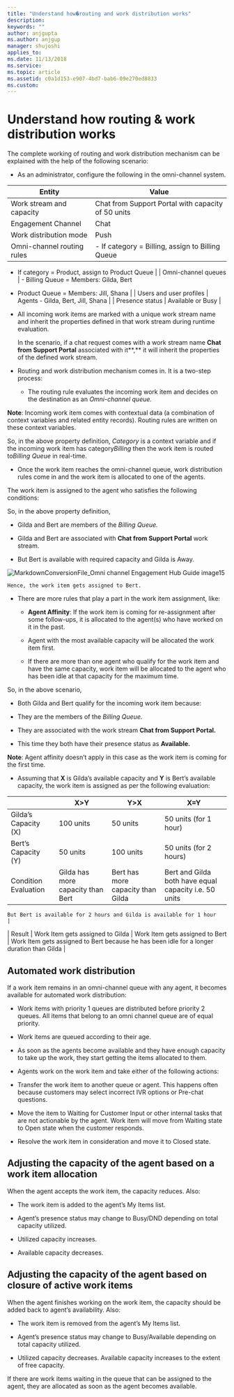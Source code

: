 ```yaml
---
title: "Understand how�routing and work distribution works"
description: 
keywords: ""
author: anjgupta
ms.author: anjgup
manager: shujoshi
applies_to: 
ms.date: 11/13/2018
ms.service: 
ms.topic: article
ms.assetid: c0a1d153-e907-4bd7-bab6-09e270ed8833
ms.custom: 
---
```

# Understand how routing & work distribution works 

The complete working of routing and work distribution mechanism can be explained with the help of the following scenario:

-   As an administrator, configure the following in the omni-channel system.

| Entity                     | Value                                              |
|----------------------------|----------------------------------------------------|
| Work stream and capacity   | Chat from Support Portal with capacity of 50 units |
| Engagement Channel         | Chat                                               |
| Work distribution mode     | Push                                               |
| Omni-channel routing rules | -   If category = Billing, assign to Billing Queue 
                                                      
  -   If category = Product, assign to Product Queue  |
| Omni-channel queues        | -   Billing Queue = Members: Gilda, Bert           
                                                      
  -   Product Queue = Members: Jill, Shana            |
| Users and user profiles    | Agents - Gilda, Bert, Jill, Shana                  |
| Presence status            | Available or Busy                                  |

-   All incoming work items are marked with a unique work stream name and inherit the properties defined in that work stream during runtime evaluation.

    In the scenario, if a chat request comes with a work stream name **Chat from Support Portal** associated with it**,** it will inherit the properties of the defined work stream.

-   Routing and work distribution mechanism comes in. It is a two-step process:

    -   The routing rule evaluates the incoming work item and decides on the destination as an *Omni-channel queue.*

**Note**: Incoming work item comes with contextual data (a combination of context variables and related entity records). Routing rules are written on these context variables.

So, in the above property definition, *Category* is a context variable and if the incoming work item has category*Billing* then the work item is routed to*Billing Queue* in real-time.

-   Once the work item reaches the omni-channel queue, work distribution rules come in and the work item is allocated to one of the agents.

The work item is assigned to the agent who satisfies the following conditions:

So, in the above property definition,

-   Gilda and Bert are members of the *Billing Queue.*

-   Gilda and Bert are associated with **Chat from Support Portal** work stream.

-   But Bert is available with required capacity and Gilda is Away.

 ![MarkdownConversionFile_Omni channel Engagement Hub Guide image15](media/MarkdownConversionFile_Omni-channel-Engagement-Hub-Guide-image15.PNG)  

    Hence, the work item gets assigned to Bert.

<!-- -->

-   There are more rules that play a part in the work item assignment, like:

    - **Agent Affinity**: If the work item is coming for re-assignment after some follow-ups, it is allocated to the agent(s) who have worked on it in the past.

    -   Agent with the most available capacity will be allocated the work item first.

    -   If there are more than one agent who qualify for the work item and have the same capacity, work item will be allocated to the agent who has been idle at that capacity for the maximum time.

So, in the above scenario,

-   Both Gilda and Bert qualify for the incoming work item because:

<!-- -->

-   They are the members of the *Billing Queue.*

-   They are associated with the work stream **Chat from Support Portal.**

-   This time they both have their presence status as **Available.**

**Note**: Agent affinity doesn’t apply in this case as the work item is coming for the first time.

-   Assuming that **X** is Gilda’s available capacity and **Y** is Bert’s available capacity, the work item is assigned as per the following evaluation:

|                      | X&gt;Y                            | Y&gt;X                            | X=Y                                                                                       |
|----------------------|-----------------------------------|-----------------------------------|-------------------------------------------------------------------------------------------|
| Gilda’s Capacity (X) | 100 units                         | 50 units                          | 50 units (for 1 hour)                                                                     |
| Bert’s Capacity (Y)  | 50 units                          | 100 units                         | 50 units (for 2 hours)                                                                    |
| Condition Evaluation | Gilda has more capacity than Bert | Bert has more capacity than Gilda | Bert and Gilda both have equal capacity i.e. 50 units                                     
                                                                                               
    But Bert is available for 2 hours and Gilda is available for 1 hour                        |
| Result               | Work Item gets assigned to Gilda  | Work Item gets assigned to Bert   | Work Item gets assigned to Bert because he has been idle for a longer duration than Gilda |

## Automated work distribution

If a work item remains in an omni-channel queue with any agent, it becomes available for automated work distribution:

-   Work items with priority 1 queues are distributed before priority 2 queues. All items that belong to an omni channel queue are of equal priority.

-   Work items are queued according to their age.

-   As soon as the agents become available and they have enough capacity to take up the work, they start getting the items allocated to them.

-   Agents work on the work item and take either of the following actions:

<!-- -->

-   Transfer the work item to another queue or agent. This happens often because customers may select incorrect IVR options or Pre-chat questions.

-   Move the item to Waiting for Customer Input or other internal tasks that are not actionable by the agent. Work item will move from Waiting state to Open state when the customer responds.

-   Resolve the work item in consideration and move it to Closed state.

<span id="_Toc517185587" class="anchor"><span id="_Toc517358954" class="anchor"><span id="_Toc517199717" class="anchor"><span id="_Toc519606079" class="anchor"></span></span></span></span>

## Adjusting the capacity of the agent based on a work item allocation

When the agent accepts the work item, the capacity reduces. Also:

-   The work item is added to the agent’s My Items list.

-   Agent’s presence status may change to Busy/DND depending on total capacity utilized.

-   Utilized capacity increases.

-   Available capacity decreases.

## Adjusting the capacity of the agent based on closure of active work items

When the agent finishes working on the work item, the capacity should be added back to agent’s availability. Also:

-   The work item is removed from the agent’s My Items list.

-   Agent’s presence status may change to Busy/Available depending on total capacity utilized.

-   Utilized capacity decreases. Available capacity increases to the extent of free capacity.

If there are work items waiting in the queue that can be assigned to the agent, they are allocated as soon as the agent becomes available.

